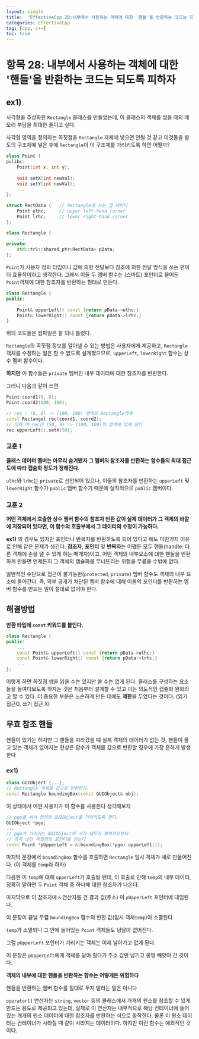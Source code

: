 ```yaml
---
layout: single
title:  "EffectiveCpp 28:내부에서 사용하는 객체에 대한 '핸들'을 반환하는 코드는 되도록 피하자"
categories: EffectiveCpp
tag: [cpp, c++]
toc: true
---
```

# **항목 28: 내부에서 사용하는 객체에 대한 '핸들'을 반환하는 코드는 되도록 피하자**

## **ex1)**
사각형을 추상화한 `Rectangle` 클래스를 만들었는데, 이 클래스의 객체를 썼을 때의 메모리 부담을 최대한 줄이고 싶다.

사각형 영역을 정의하는 꼭짓점을 `Rectangle` 자체에 넣으면 안될 것 같고 이것들을 별도의 구조체에 넣은 후에 `Rectangle`이 이 구조체를 가리키도록 하면 어떨까?

```cpp
class Point {
pulibc:
    Point(int x, int y);
    ...
    void setX(int newVal);
    void setY(int newVal);
    ...
};

struct RectData {   // Rectangle에 쓰는 점 데이터
    Point ulhc;     // upper left-hand corner
    Point lrhc;     // lower right-hand corner
};

class Rectangle {
    ...
private:
    std::tr1::shared_ptr<RectData> pData;
};
```
`Point`가 사용자 정의 타입이니 값에 의한 전달보다 참조에 의한 전달 방식을 쓰는 편이 더 효율적이라고 생각한다. 그래서 이들 두 멤버 함수는 (스마트) 포인터로 물어둔 `Point`객체에 대한 참조자를 반환하는 형태로 만든다.
```cpp
class Rectangle {
public:
    ...
    Point& upperLeft() const {return pData->ulhc;}
    Point& lowerRight() const {return pData->lrhc;}
}
```

위의 코드들은 컴파일은 잘 되나 틀렸다. 

`Rectangle`의 꼭짓점 정보를 알아낼 수 있는 방법은 사용자에게 제공하고, `Rectangle` 객체를 수정하는 일은 할 수 없도록 설계했으므로, `upperLeft`, `lowerRight` 함수는 상수 멤버 함수이다.

**하지만** 이 함수들은 `private` 멤버인 내부 데이터에 대한 참조자를 반환한다.

그러니 다음과 같이 쓰면
```cpp
Point coord1(0, 0);
Point coord2(100, 100);

// rec : (0, 0) -> (100, 100) 영역의 Rectangle객체
const Rectangel rec(coord1, coord2);
// 이제 이 rec은 (50, 0) -> (100, 100)의 영역에 있게 된다
rec.upperLeft().setX(50);
```
### **교훈 1**
**클래스 데이터 멤버는 아무리 숨겨봤자 그 멤버의 참조자를 반환하는 함수들의 최대 접근도에 따라 캡슐화 정도가 정해진다.**

`ulhc`와 `lrhc`는 `private`로 선언되어 있으나, 이들의 참조자를 반환하는 `upperLeft` 및 `lowerRight` 함수가 `public` 멤버 함수기 때문에 실직적으로 `public` 멤버이다.

### **교훈 2**
**어떤 객체에서 호출한 상수 멤버 함수의 참조자 반환 값이 실제 데이터가 그 객체의 바깥에 저장되어 있다면, 이 함수의 호출부에서 그 데이터의 수정이 가능하다.**

**ex1)** 의 경우도 있지만 포인터나 반복자를 반환하도록 되어 있다고 해도 마찬가지 이유로 인해 같은 문제가 생긴다. **참조자**, **포인터** 및 **반복자**는 어쨌든 모두 핸들(handle: 다른 객체에 손을 댈 수 있게 하는 매개자)이고, 어떤 객체의 내부요소에 대한 핸들을 반환하게 만들면 언제든지 그 객체의 캡슐화를 무너뜨리는 위험을 무릎쓸 수밖에 없다.

일반적인 수단으로 접근이 불가능한(`protected`, `private`) 멤버 함수도 객체의 내부 요소에 들어간다. 즉, 외부 공개가 차단된 멤버 함수에 대해 이들의 포인터를 반환하는 멤버 함수를 만드는 일이 절대로 없어야 한다.

## **해결방법**

**반환 타입에 `const` 키워드를 붙인다.**
```cpp
class Rectangle {
public:
    ...
    const Point& upperLeft() const {return pData->ulhc;}
    const Point& lowerRight() const {return pData->lrhc;}
    ...
};
```
이렇게 하면 꼭짓점 쌍을 읽을 수는 있지만 쓸 수는 없게 된다. 클래스를 구성하는 요소들을 들여다보도록 하자는 것은 처음부터 설계할 수 있고 이는 의도적인 캡슐화 완화라고 할 수 있다. 더 중요한 부분은 느슨하게 만든 데에도 **제한**을 두었다는 것이다. (읽기 접근O, 쓰기 접근 X)

## **무효 참조 핸들**
핸들이 있기는 하지만 그 핸들을 따라갔을 때 실제 객체의 데이터가 없는 것, 핸들이 물고 있는 객체가 없어지는 현상은 함수가 객체를 값으로 반환할 경우에 가장 흔하게 발생한다

### **ex1)**
```cpp
class GUIObject {...};
// Rectangle 객체를 값으로 반환한다.
const Rectangle boundingBox(const GUIObject& obj);
```

이 상태에서 어떤 사용자가 이 함수를 사용한다 생각해보자
```cpp
// pgo를 써서 임의의 GUIObject를 가리키도록 한다.
GUIObject *pgo;
...
// pgo가 가리키는 GUIObject의 사각 테두리 영역으로부터 
// 좌측 상단 꼭짓점의 포인터를 얻는다
const Point *pUpperLeft = &(boundingBox(*pgo).upperLeft());
```
마지막 문장에서 `boundingBox` 함수를 호출하면 `Rectangle` 임시 객체가 새로 만들어진다. (이 객체를 `temp`라 하자)

다음엔 이 `temp`에 대해 `upperLeft`가 호출될 텐데, 이 호출로 인해 `temp`의 내부 데이터, 정확히 말하면 두 `Point` 객체 중 하나에 대한 참조자가 나온다.

마지막으로 이 참조자에 `&` 연산자를 건 결과 값(주소) 이 `pUpperLeft` 포인터에 대입된다.

이 문장이 끝날 무렵 `boundingBox` 함수의 반환 값(임시 객체`temp`)이 소멸된다.

`temp`가 소멸되니 그 안에 들어있는 `Point` 객체들도 덩달아 없어진다.

그럼 `pUpperLeft` 포인터가 가리키는 객체는 이제 날아가고 없게 된다.

이 문장은 `pUpperLeft`에게 객체를 달아 줬다가 주소 값만 남기고 몽땅 빼앗아 간 것이다.

**객체의 내부에 대한 핸들을 반환하는 함수는 어떻게든 위험하다**

핸들을 반환하는 멤버 함수를 절대로 두지 말라는 말은 아니다

`operator[]` 연산자는 `string`, `vector` 등의 클래스에서 개개의 원소를 참조할 수 있게 만드는 용도로 제공되고 있는데, 실제로 이 연산자는 내부적으로 해당 컨테이너에 들어 있는 개개의 원소 데이터에 대한 참조자를 반환하는 식으로 동작한다. 물론 이 원소 데이터는 컨테이너가 사라질 때 같이 사라지는 데이터이다. 하지만 이런 함수는 예외적인 것이다.